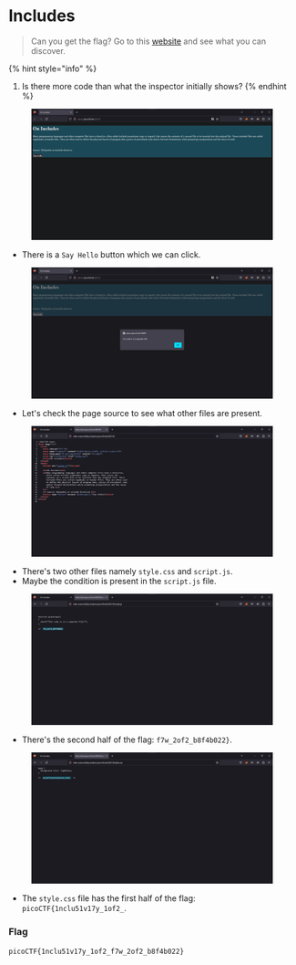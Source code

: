 # Includes

> Can you get the flag? Go to this [website](http://saturn.picoctf.net:58519/) and see what you can discover.

{% hint style="info" %}
1. Is there more code than what the inspector initially shows?
{% endhint %}

<figure><img src="../../.gitbook/assets/1 (92).png" alt=""><figcaption></figcaption></figure>

* There is a `Say Hello` button which we can click.

<figure><img src="../../.gitbook/assets/2 (89).png" alt=""><figcaption></figcaption></figure>

* Let's check the page source to see what other files are present.

<figure><img src="../../.gitbook/assets/5 (54).png" alt=""><figcaption></figcaption></figure>

* There's two other files namely `style.css` and `script.js`.
* Maybe the condition is present in the `script.js` file.&#x20;

<figure><img src="../../.gitbook/assets/3 (76).png" alt=""><figcaption></figcaption></figure>

* There's the second half of the flag: `f7w_2of2_b8f4b022}`.&#x20;

<figure><img src="../../.gitbook/assets/4 (60).png" alt=""><figcaption></figcaption></figure>

* The `style.css` file has the first half of the flag: `picoCTF{1nclu51v17y_1of2_`.

### Flag

```
picoCTF{1nclu51v17y_1of2_f7w_2of2_b8f4b022}
```
